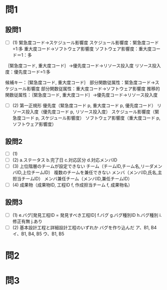 # 問1

## 設問1

- [ ] (1)
緊急度コード→スケジュール影響度
スケジュール影響度：緊急度コード=1:多
重大度コード→ソフトウェア影響度
ソフトウェア影響度：重大度コード＝1：多

｛緊急度コード, 重大度コード｝→優先度コード→リソース投入度
リソース投入度：優先度コード=1:多

候補キー：｛緊急度コード, 重大度コード｝
部分関数従属性：緊急度コード→スケジュール影響度
部分関数従属性：重大度コード→ソフトウェア影響度
推移的関数従属性：｛緊急度コード, 重大度コード｝→優先度コード→リソース投入度

- [ ] (2)
第一正規形
優先度（緊急度コード p, 重大度コード p, 優先度コード）
リソース投入度（優先度コード p, リソース投入度）
スケジュール影響度（緊急度コード p, スケジュール影響度）
ソフトウェア影響度（重大度コード p, ソフトウェア影響度）

## 設問2

- [ ] (1)
- [ ] (2)
a.ステータス
b.完了日
c.対応区分
d.対応メンバID
- [ ] (3)
上位階層のチームが設定できない
チーム（チームID,チーム名,リーダメンバID,上位チームID）
複数のチームを兼任できない
メンバ（メンバID,氏名,主担当チームID）
メンバ兼任チーム（メンバID,兼任チームID）
- [ ] (4)
成果物（成果物ID, 工程ID f, 作成担当チーム f, 成果物名）

## 設問3

- [ ] (1)
e.バグ[発見工程ID = 発見すべき工程ID]
f.バグ
g.バグ種別ID
h.バグ種別
i.修正有無
j.あり
- [ ] (2)
基本設計工程と詳細設計工程のいずれか
バグを作り込んだ
ア、B1, B4
イ、B1, B4, B5
ウ、B1, B5

# 問2

# 問3
